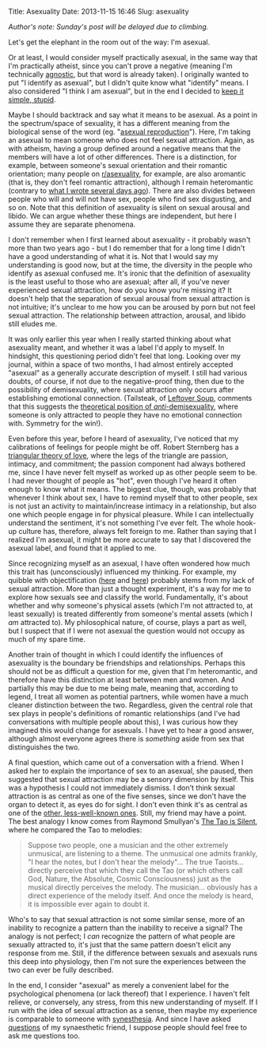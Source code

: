 Title: Asexuality
Date: 2013-11-15 16:46
Slug: asexuality

*Author's note: Sunday's post will be delayed due to climbing.*

Let's get the elephant in the room out of the way: I'm asexual.

Or at least, I would consider myself practically asexual, in the same way that I'm practically atheist, since you can't prove a negative (meaning I'm technically [agnostic](http://en.wiktionary.org/wiki/agnostic#Etymology), but that word is already taken). I originally wanted to put "I identify as asexual", but I didn't quite know what "identify" means. I also considered "I think I am asexual", but in the end I decided to [keep it simple, stupid](http://en.wikipedia.org/wiki/KISS_principle).

Maybe I should backtrack and say what it means to be asexual. As a point in the spectrum/space of sexuality, it has a different meaning from the biological sense of the word (eg. "[asexual reproduction](http://en.wikipedia.org/wiki/Asexual_reproduction)").  Here, I'm taking an asexual to mean someone who does not feel sexual attraction. Again, as with atheism, having a group defined around a negative means that the members will have a lot of other differences.  There is a distinction, for example, between someone's sexual orientation and their romantic orientation; many people on [r/asexuality](http://www.reddit.com/r/asexuality), for example, are also aromantic (that is, they don't feel romantic attraction), although I remain heteromantic (contrary to [what I wrote several days ago](http://justinnhli.com/posts/2013/11/mental-objectification.html)).  There are also divides between people who will and will not have sex, people who find sex disgusting, and so on. Note that this definition of asexuality is silent on sexual arousal and libido. We can argue whether these things are independent, but here I assume they are separate phenomena.

I don't remember when I first learned about asexuality - it probably wasn't more than two years ago - but I do remember that for a long time I didn't have a good understanding of what it is. Not that I would say my understanding is good now, but at the time, the diversity in the people who identify as asexual confused me. It's ironic that the definition of asexuality is the least useful to those who are asexual; after all, if you've never experienced sexual attraction, how do you know you're missing it? It doesn't help that the separation of sexual arousal from sexual attraction is not intuitive; it's unclear to me how you can be aroused by porn but not feel sexual attraction. The relationship between attraction, arousal, and libido still eludes me.

It was only earlier this year when I really started thinking about what asexuality meant, and whether it was a label I'd apply to myself. In hindsight, this questioning period didn't feel that long. Looking over my journal, within a space of two months, I had almost entirely accepted "asexual" as a generally accurate description of myself. I still had various doubts, of course, if not due to the negative-proof thing, then due to the possibility of demisexuality, where sexual attraction only occurs after establishing emotional connection. (Tailsteak, of [Leftover Soup](http://leftoversoup.com/), comments that this suggests the [theoretical position of *anti*-demisexuality](http://www.leftoversoup.com/archive.php?num=436), where someone is only attracted to people they have no emotional connection with. Symmetry for the win!).

Even before this year, before I heard of asexuality, I've noticed that my calibrations of feelings for people might be off. Robert Sternberg has a [triangular theory of love](http://en.wikipedia.org/wiki/Triangular_theory_of_love), where the legs of the triangle are passion, intimacy, and commitment; the passion component had always bothered me, since I have never felt myself as worked up as other people seem to be. I had never thought of people as "hot", even though I've heard it often enough to know what it means. The biggest clue, though, was probably that whenever I think about sex, I have to remind myself that to other people, sex is not just an activity to maintain/increase intimacy in a relationship, but also one which people engage in for physical pleasure. While I can intellectually understand the sentiment, it's not something I've ever felt. The whole hook-up culture has, therefore, always felt foreign to me. Rather than saying that I realized I'm asexual, it might be more accurate to say that I discovered the asexual label, and found that it applied to me.

Since recognizing myself as an asexual, I have often wondered how much this trait has (unconsciously) influenced my thinking. For example, my quibble with objectification ([here](http://justinnhli.com/posts/2013/06/defining-objectification.html) and [here](http://justinnhli.com/posts/2013/11/mental-objectification.html)) probably stems from my lack of sexual attraction. More than just a thought experiment, it's a way for me to explore how sexuals see and classify the world. Fundamentally, it's about whether and why someone's physical assets (which I'm not attracted to, at least sexually) is treated differently from someone's mental assets (which I *am* attracted to). My philosophical nature, of course, plays a part as well, but I suspect that if I were not asexual the question would not occupy as much of my spare time.

Another train of thought in which I could identify the influences of asexuality is the boundary be friendships and relationships. Perhaps this should not be as difficult a question for me, given that I'm heteromantic, and therefore have this distinction at least between men and women. And partially this may be due to me being male, meaning that, according to legend, I treat all women as potential partners, while women have a much cleaner distinction between the two. Regardless, given the central role that sex plays in people's definitions of romantic relationships (and I've had conversations with multiple people about this), I was curious how they imagined this would change for asexuals. I have yet to hear a good answer, although almost everyone agrees there is *something* aside from sex that distinguishes the two.

A final question, which came out of a conversation with a friend. When I asked her to explain the importance of sex to an asexual, she paused, then suggested that sexual attraction may be a sensory dimension by itself. This was a hypothesis I could not immediately dismiss. I don't think sexual attraction is as central as one of the five senses, since we don't have the organ to detect it, as eyes do for sight. I don't even think it's as central as one of the [other, less-well-known ones](http://en.wikipedia.org/wiki/Sense#Other_senses). Still, my friend may have a point. The best analogy I know comes from Raymond Smullyan's [The Tao is Silent](https://www.goodreads.com/book/show/219106.The_Tao_Is_Silent), where he compared the Tao to melodies:

> Suppose two people, one a musician and the other extremely unmusical, are listening to a theme. The unmusical one admits frankly, "I hear the notes, but I don't hear the melody"... The true Taoists...  directly perceive that which they call the Tao (or which others call God, Nature, the Absolute, Cosmic Consciousness) just as the musical directly perceives the melody. The musician... obviously has a direct experience of the melody itself. And once the melody is heard, it is impossible ever again to doubt it.

Who's to say that sexual attraction is not some similar sense, more of an inability to recognize a pattern than the inability to receive a signal? The analogy is not perfect; I *can* recognize the pattern of what people are sexually attracted to, it's just that the same pattern doesn't elicit any response from me. Still, if the difference between sexuals and asexuals runs this deep into physiology, then I'm not sure the experiences between the two can ever be fully described.

In the end, I consider "asexual" as merely a convenient label for the psychological phenomena (or lack thereof) that I experience. I haven't felt relieve, or conversely, any stress, from this new understanding of myself. If I run with the idea of sexual attraction as a sense, then maybe my experience is comparable to someone with [synesthesia](http://en.wikipedia.org/wiki/Synesthesia). And since I have asked [questions](http://justinnhli.com/posts/2009/05/synesthesia.html) of my synaesthetic friend, I suppose people should feel free to ask me questions too.

